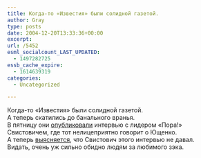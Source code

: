 ```yaml
---
title: Когда-то «Известия» были солидной газетой.
author: Gray
type: posts
date: 2004-12-20T13:33:36+00:00
excerpt:
url: /5452
esml_socialcount_LAST_UPDATED:
  - 1497282725
essb_cache_expire:
  - 1614639319
categories:
  - Uncategorized

---
```








Когда-то &#171;Известия&#187; были солидной газетой.  
А теперь скатились до банального вранья.  
В пятницу они <a href="http://www.izvestia.ru/world/article857596" target="_blank">опубликовали</a> интервью с лидером &#171;Пора!&#187; Свистовичем, где тот нелицеприятно говорит о Ющенко.  
А теперь <a href="http://www2.maidan.org.ua/n/free/1103305510" target="_blank">выясняется</a>, что Свистович этого интервью не давал.  
Видать, очень уж сильно обидно людям за любимого зэка.